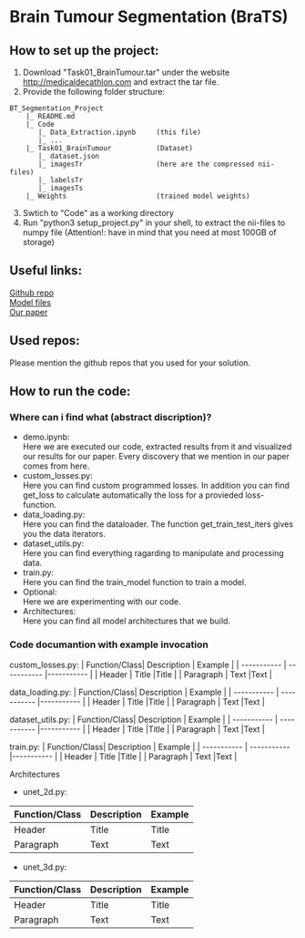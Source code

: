 # Brain Tumour Segmentation (BraTS)

## How to set up the project:
1. Download "Task01_BrainTumour.tar" under the website http://medicaldecathlon.com and extract the tar file.
2. Provide the following folder structure:
```
BT_Segmentation_Project
    |_ README.md
    |_ Code
       |_ Data_Extraction.ipynb     (this file)
       |_ ...
    |_ Task01_BrainTumour           (Dataset)
       |_ dataset.json
       |_ imagesTr                  (here are the compressed nii-files)
       |_ labelsTr
       |_ imagesTs
    |_ Weights                      (trained model weights)
```
3. Swtich to "Code" as a working directory
4. Run "python3 setup_project.py" in your shell, to extract the nii-files to numpy file (Attention!: have in mind that you need at most 100GB of storage)

## Useful links:
[Github repo](https://github.com/Space-Dream-42/brainTumourProject) \
[Model files](https://drive.google.com/drive/folders/1pTMtH2817WEceukKP52Lep9QR-ZB2WKz?usp=sharing) \
[Our paper]()

## Used repos:
Please mention the github repos that you used for your solution.

## How to run the code:

### Where can i find what (abstract discription)?
- demo.ipynb: \
   Here we are executed our code, extracted results from it and visualized our results for our paper. Every discovery that we mention in our paper comes from here.
- custom_losses.py: \
   Here you can find custom programmed losses. In addition you can find get_loss to calculate automatically the loss for a provieded loss-function. 
- data_loading.py: \
   Here you can find the dataloader. The function get_train_test_iters gives you the data iterators. 
- dataset_utils.py: \
   Here you can find everything ragarding to manipulate and processing data.
- train.py: \
   Here you can find the train_model function to train a model.
- Optional: \
   Here we are experimenting with our code.
- Architectures: \
   Here you can find all model architectures that we build.

### Code documantion with example invocation

custom_losses.py: 
| Function/Class| Description | Example |
| ----------- | ----------- |----------- |
| Header      | Title       |Title       |
| Paragraph   | Text        |Text        |

data_loading.py:
| Function/Class| Description | Example |
| ----------- | ----------- |----------- |
| Header      | Title       |Title       |
| Paragraph   | Text        |Text        |

dataset_utils.py:
| Function/Class| Description | Example |
| ----------- | ----------- |----------- |
| Header      | Title       |Title       |
| Paragraph   | Text        |Text        |

train.py:
| Function/Class| Description | Example |
| ----------- | ----------- |----------- |
| Header      | Title       |Title       |
| Paragraph   | Text        |Text        |

Architectures
* unet_2d.py: 

| Function/Class| Description | Example |
| ----------- | ----------- |----------- |
| Header      | Title       |Title       |
| Paragraph   | Text        |Text        |
* unet_3d.py: 

| Function/Class| Description | Example |
| ----------- | ----------- |----------- |
| Header      | Title       |Title       |
| Paragraph   | Text        |Text        |